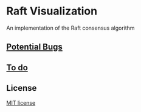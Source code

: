 # Raft Visualization

An implementation of the Raft consensus algorithm

## [Potential Bugs](https://github.com/ali92hm/raft-visualization/issues)

## [To do](https://github.com/ali92hm/raft-visualization/milestones)

## License
[MIT license](http://opensource.org/licenses/MIT)
